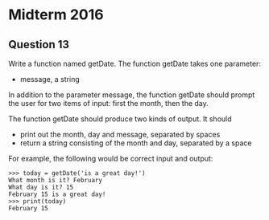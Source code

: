 # Midterm 2016

## Question 13

Write a function named getDate. The function getDate takes one parameter:
- message, a string

In addition to the parameter message, the function getDate should prompt the user for two items of input: first the month, then the day.

The function getDate should produce two kinds of output. It should
- print out the month, day and message, separated by spaces
- return a string consisting of the month and day, separated by a space 

For example, the following would be correct input and output:

```shell script
>>> today = getDate('is a great day!')
What month is it? February
What day is it? 15
February 15 is a great day!
>>> print(today)
February 15
```


